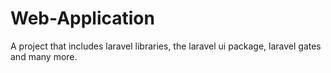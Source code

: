 # Web-Application
A project that includes laravel libraries, the laravel ui package, laravel gates and many more.
